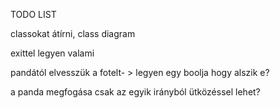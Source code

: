 TODO LIST

classokat átírni, class diagram

exittel legyen valami

pandától elvesszük a fotelt- > legyen egy boolja hogy alszik e?

a panda megfogása csak az egyik irányból ütközéssel lehet?


